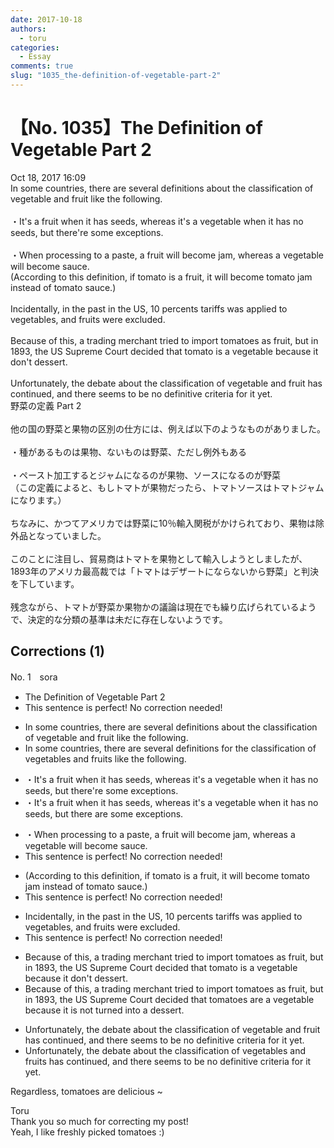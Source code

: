 ```yaml
---
date: 2017-10-18
authors:
  - toru
categories:
  - Essay
comments: true
slug: "1035_the-definition-of-vegetable-part-2"
---
```


# 【No. 1035】The Definition of Vegetable Part 2
<div class="date">Oct 18, 2017 16:09</div>
<div id="post"><div id="body_show_ori">
In some countries, there are several definitions about the classification of vegetable and fruit like the following.<br/><br/>・It's a fruit when it has seeds, whereas it's a vegetable when it has no seeds, but there're some exceptions. <br/><br/>・When processing to a paste, a fruit will become jam, whereas a vegetable will become sauce.<br/>(According to this definition, if tomato is a fruit, it will become tomato jam instead of tomato sauce.)<br/><br/>Incidentally, in the past in the US, 10 percents tariffs was applied to vegetables, and fruits were excluded.<br/><br/>Because of this, a trading merchant tried to import tomatoes as fruit, but in 1893, the US Supreme Court decided that tomato is a vegetable because it don't dessert.<br/><br/>Unfortunately, the debate about the classification of vegetable and fruit has continued, and there seems to be no definitive criteria for it yet.
</div></div>

<!-- more -->

<div id="post_ja"><div id="body_show_mo">
野菜の定義 Part 2<br/><br/>他の国の野菜と果物の区別の仕方には、例えば以下のようなものがありました。<br/><br/>・種があるものは果物、ないものは野菜、ただし例外もある<br/><br/>・ペースト加工するとジャムになるのが果物、ソースになるのが野菜<br/>（この定義によると、もしトマトが果物だったら、トマトソースはトマトジャムになります。）<br/><br/>ちなみに、かつてアメリカでは野菜に10％輸入関税がかけられており、果物は除外品となっていました。<br/><br/>このことに注目し、貿易商はトマトを果物として輸入しようとしましたが、1893年のアメリカ最高裁では「トマトはデザートにならないから野菜」と判決を下しています。<br/><br/>残念ながら、トマトが野菜か果物かの議論は現在でも繰り広げられているようで、決定的な分類の基準は未だに存在しないようです。
</div></div>

## Corrections (1)
<div id="block"><div class="first_name"> No. 1　<span class="just_name">sora</span></div><div id="block2">
<ul class="correction_field">
<li class="incorrect">The Definition of Vegetable Part 2</li>
<li class="corrected perfect">This sentence is perfect! No correction needed!</li>
</ul>
<ul class="correction_field">
<li class="incorrect">In some countries, there are several definitions about the classification of vegetable and fruit like the following.</li>
<li class="corrected correct">
In some countries, there are several definitions <span class="f_blue">for</span> the classification of vegetable<span class="f_blue">s</span> and fruit<span class="f_blue">s</span> like the following.
</li>
</ul>
<ul class="correction_field">
<li class="incorrect">・It's a fruit when it has seeds, whereas it's a vegetable when it has no seeds, but there're some exceptions.</li>
<li class="corrected correct">
・It's a fruit when it has seeds, whereas it's a vegetable when it has no seeds, but <span class="f_blue">there are</span> some exceptions.
</li>
</ul>
<ul class="correction_field">
<li class="incorrect">・When processing to a paste, a fruit will become jam, whereas a vegetable will become sauce.</li>
<li class="corrected perfect">This sentence is perfect! No correction needed!</li>
</ul>
<ul class="correction_field">
<li class="incorrect">(According to this definition, if tomato is a fruit, it will become tomato jam instead of tomato sauce.)</li>
<li class="corrected perfect">This sentence is perfect! No correction needed!</li>
</ul>
<ul class="correction_field">
<li class="incorrect">Incidentally, in the past in the US, 10 percents tariffs was applied to vegetables, and fruits were excluded.</li>
<li class="corrected perfect">This sentence is perfect! No correction needed!</li>
</ul>
<ul class="correction_field">
<li class="incorrect">Because of this, a trading merchant tried to import tomatoes as fruit, but in 1893, the US Supreme Court decided that tomato is a vegetable because it don't dessert.</li>
<li class="corrected correct">
Because of this, a trading merchant tried to import tomatoes as fruit, but in 1893, the US Supreme Court decided that tomato<span class="f_blue">es are</span> a vegetable because it <span class="f_blue">is not turned into a dessert.</span>
</li>
</ul>
<ul class="correction_field">
<li class="incorrect">Unfortunately, the debate about the classification of vegetable and fruit has continued, and there seems to be no definitive criteria for it yet.</li>
<li class="corrected correct">
Unfortunately, the debate about the classification of vegetable<span class="f_blue">s</span> and fruit<span class="f_blue">s</span> has continued, and there seems to be no definitive criteria for it yet.
</li>
</ul>
<p class="comment_small">
 Regardless, tomatoes are delicious ~
</p>

</div><div class="name"><span class="just_name">Toru</span><br>
Thank you so much for correcting my post!<br/>Yeah, I like freshly picked tomatoes :)
</div>
</div>
